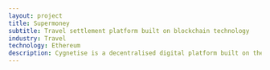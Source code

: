 ```yaml
---
layout: project
title: Supermoney
subtitle: Travel settlement platform built on blockchain technology
industry: Travel
technology: Ethereum
description: Cygnetise is a decentralised digital platform built on the blockchain that solves the pain of managing your Authorised Signatory Lists, making it secure and efficient.
---
```

